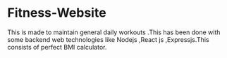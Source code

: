 # Fitness-Website
This is made to maintain general daily workouts .This has been done with some backend web technologies like Nodejs ,React js ,Expressjs.This consists of perfect BMI calculator.
